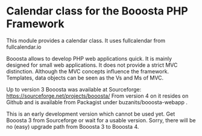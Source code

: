 # Calendar class for the Booosta PHP Framework

This module provides a calendar class. It uses fullcalendar from fullcalendar.io

Booosta allows to develop PHP web applications quick. It is mainly designed for small web applications. It does not provide a strict MVC distinction. Although the MVC concepts influence the framework. Templates, data objects can be seen as the Vs and Ms of MVC.

Up to version 3 Booosta was available at Sourceforge: https://sourceforge.net/projects/booosta/ From version 4 on it resides on Github and is available from Packagist under buzanits/booosta-webapp .

This is an early development version which cannot be used yet. Get Booosta 3 from Sourceforge or wait for a usable version. Sorry, there will be no (easy) upgrade path from Booosta 3 to Booosta 4.
